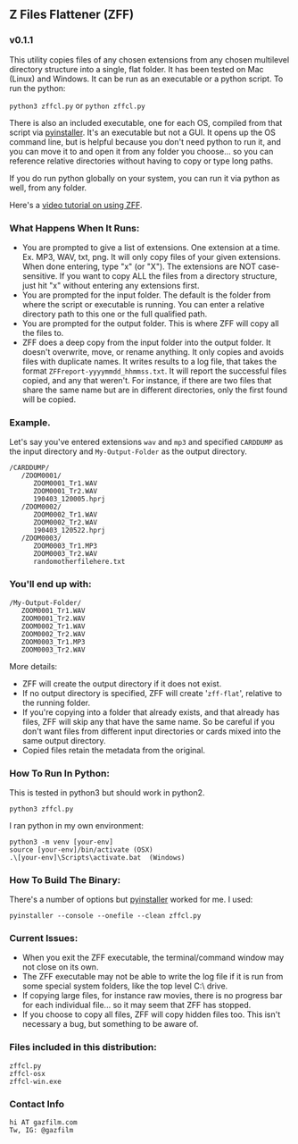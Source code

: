 ## Z Files Flattener (ZFF)
### v0.1.1
This utility copies files of any chosen extensions from any chosen multilevel directory structure into a single, flat folder. It has been tested on Mac (Linux) and Windows. It can be run as an executable or a python script. To run the python:

```python3 zffcl.py``` or ```python zffcl.py``` 

There is also an included executable, one for each OS, compiled from that script via [pyinstaller](https://www.pyinstaller.org/). It's an executable but not a GUI. It opens up the OS command line, but is helpful because you don't need python to run it, and you can move it to and open it from any folder you choose... so you can reference relative directories without having to copy or type long paths. 

If you do run python globally on your system, you can run it via python as well, from any folder.

Here's a [video tutorial on using ZFF]([https://youtu.be/BuyJt5O7QnU).

### What Happens When It Runs:
- You are prompted to give a list of extensions. One extension at a time. Ex. MP3, WAV, txt, png. It will only copy files of your given extensions. When done entering, type "x" (or "X"). The extensions are NOT case-sensitive. If you want to copy ALL the files from a directory structure, just hit "x" without entering any extensions first.
- You are prompted for the input folder. The default is the folder from where the script or executable is running. You can enter a relative directory path to this one or the full qualified path. 
- You are prompted for the output folder. This is where ZFF will copy all the files to. 
- ZFF does a deep copy from the input folder into the output folder. It doesn't overwrite, move, or rename anything. It only copies and avoids files with duplicate names. It writes results to a log file, that takes the format `ZFFreport-yyyymmdd_hhmmss.txt`. It will report the successful files copied, and any that weren't. For instance, if there are two files that share the same name but are in different directories, only the first found will be copied.

### Example.

Let's say you've entered extensions `wav` and `mp3` and specified `CARDDUMP` as the input directory and  `My-Output-Folder` as the output directory.

```
/CARDDUMP/
   /ZOOM0001/
      ZOOM0001_Tr1.WAV
      ZOOM0001_Tr2.WAV
      190403_120005.hprj
   /ZOOM0002/
      ZOOM0002_Tr1.WAV
      ZOOM0002_Tr2.WAV
      190403_120522.hprj
   /ZOOM0003/
      ZOOM0003_Tr1.MP3
      ZOOM0003_Tr2.WAV
      randomotherfilehere.txt
```
### You'll end up with:
```
/My-Output-Folder/
   ZOOM0001_Tr1.WAV
   ZOOM0001_Tr2.WAV
   ZOOM0002_Tr1.WAV
   ZOOM0002_Tr2.WAV
   ZOOM0003_Tr1.MP3
   ZOOM0003_Tr2.WAV
```
More details:
- ZFF will create the output directory if it does not exist. 
- If no output directory is specified, ZFF will create '`zff-flat`', relative to the running folder.
- If you're copying into a folder that already exists, and that already has files, ZFF will skip any that have the same name. So be careful if you don't want files from different input directories or cards mixed into the same output directory. 
- Copied files retain the metadata from the original.


### How To Run In Python:
This is tested in python3 but should work in python2. 

`python3 zffcl.py`

I ran python in my own environment:
```
python3 -m venv [your-env]
source [your-env]/bin/activate (OSX)
.\[your-env]\Scripts\activate.bat  (Windows)
```

### How To Build The Binary:
There's a number of options but [pyinstaller](https://www.pyinstaller.org) worked for me. I used:

 `pyinstaller --console --onefile --clean zffcl.py`

### Current Issues:

- When you exit the ZFF executable, the terminal/command window may not close on its own.
- The ZFF executable may not be able to write the log file if it is run from some special system folders, like the top level C:\ drive.
- If copying large files, for instance raw movies, there is no progress bar for each individual file... so it may seem that ZFF has stopped.
- If you choose to copy all files, ZFF will copy hidden files too. This isn't necessary a bug, but something to be aware of.

### Files included in this distribution:

```
zffcl.py
zffcl-osx
zffcl-win.exe
```

### Contact Info
```
hi AT gazfilm.com
Tw, IG: @gazfilm
```
